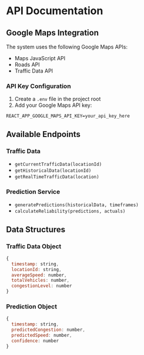 # API Documentation

## Google Maps Integration
The system uses the following Google Maps APIs:
- Maps JavaScript API
- Roads API
- Traffic Data API

### API Key Configuration
1. Create a `.env` file in the project root
2. Add your Google Maps API key:
```
REACT_APP_GOOGLE_MAPS_API_KEY=your_api_key_here
```

## Available Endpoints

### Traffic Data
- `getCurrentTrafficData(locationId)`
- `getHistoricalData(locationId)`
- `getRealTimeTrafficData(location)`

### Prediction Service
- `generatePredictions(historicalData, timeframes)`
- `calculateReliability(predictions, actuals)`

## Data Structures

### Traffic Data Object
```javascript
{
  timestamp: string,
  locationId: string,
  averageSpeed: number,
  totalVehicles: number,
  congestionLevel: number
}
```

### Prediction Object
```javascript
{
  timestamp: string,
  predictedCongestion: number,
  predictedSpeed: number,
  confidence: number
}
```